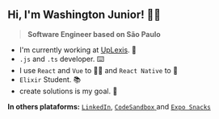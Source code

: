 
## **Hi, I'm Washington Junior! 👋🏼**

> **Software Engineer based on São Paulo**


 - I'm currently working at [UpLexis](uplexis.com.br).  🏢
 - `.js` and `.ts` developer. ⌨️
 - I use `React` and `Vue` to 👨‍💻  and  `React Native` to 📲
 - `Elixir` Student. 📚
 - create solutions is my goal. 🎯

**In others plataforms:**
[`LinkedIn`](https://www.linkedin.com/in/washington-junior-7136a8101), [`CodeSandbox` ](https://codesandbox.io/u/washingtonj) and [`Expo Snacks` ](https://expo.io/@washingtonj)
